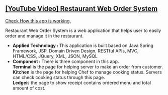 <h2>
  <a href="https://youtu.be/cgBGUhNTda4">[YouTube Video] Restaurant Web Order System
</h2>
<p>Check How this app is working.</p></a>

<p> Restaurant Web Order System is a web application that helps user to easily order and manage it in the restaurant.</p>
<ul>
  <li><b>Applied Technology : </b>This application is built based on Java Spring Framework, JSP,
Domain Driven Design, RESTful APIs, MVC, HTML/CSS, JQuery, XML, JSON, MySQL </li>
  <li><b>Component : </b>There is three component in this app. 
    <br><b>Terminal</b> is the page for helping server to make an order from customer. 
    <br><b>Kitchen</b> is the page for helping Chef to manage cooking status. Servers can check cooking status through this page. 
    <br><b>Ledge</b>is the page to show receipt contains ordered menu and total amount of cost.</li>
  
</ul>
